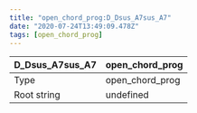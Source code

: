 ```yaml
---
title: "open_chord_prog:D_Dsus_A7sus_A7"
date: "2020-07-24T13:49:09.478Z"
tags: [open_chord_prog]
---
```


|D_Dsus_A7sus_A7|open_chord_prog|
|---|---|
|Type|open_chord_prog|
|Root string|undefined|

